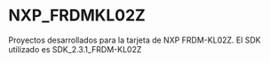 # NXP_FRDMKL02Z
Proyectos desarrollados para la tarjeta de NXP FRDM-KL02Z. El SDK utilizado es SDK_2.3.1_FRDM-KL02Z
